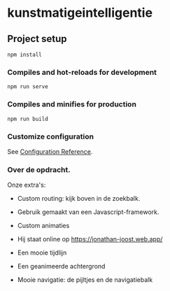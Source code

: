 # kunstmatigeintelligentie

## Project setup
```
npm install
```

### Compiles and hot-reloads for development
```
npm run serve
```

### Compiles and minifies for production
```
npm run build
```

### Customize configuration
See [Configuration Reference](https://cli.vuejs.org/config/).

### Over de opdracht.

Onze extra's:

* Custom routing: kijk boven in de zoekbalk.

* Gebruik gemaakt van een Javascript-framework.

* Custom animaties

* Hij staat online op https://jonathan-joost.web.app/

* Een mooie tijdlijn

* Een geanimeerde achtergrond

* Mooie navigatie: de pijltjes en de navigatiebalk